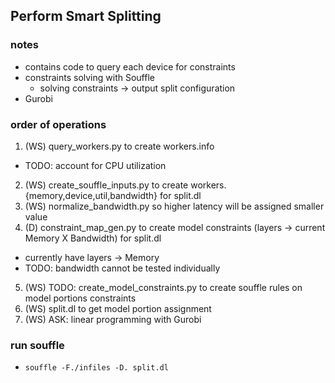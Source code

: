 Perform Smart Splitting
-
### notes
* contains code to query each device for constraints
* constraints solving with Souffle
  * solving constraints -> output split configuration 
* Gurobi

### order of operations
1. (WS) query\_workers.py to create workers.info
  * TODO: account for CPU utilization
2. (WS) create\_souffle\_inputs.py to create workers.{memory,device,util,bandwidth} for split.dl
3. (WS) normalize\_bandwidth.py so higher latency will be assigned smaller value
4. (D)  constraint\_map\_gen.py to create model constraints (layers -> current Memory X Bandwidth) for split.dl
  * currently have layers -> Memory
  * TODO: bandwidth cannot be tested individually
5. (WS) TODO: create\_model\_constraints.py to create souffle rules on model portions constraints
6. (WS) split.dl to get model portion assignment
7. (WS) ASK: linear programming with Gurobi

### run souffle
* `souffle -F./infiles -D. split.dl`
